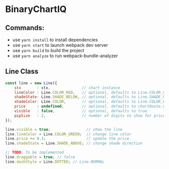 # BinaryChartIQ

## Commands:
- use `yarn install` to install dependencies
- use `yarn start` to launch webpack dev server
- use `yarn build` to build the project
- use `yarn analyze` to run webpack-bundle-analyzer

## Line Class
```js
const line = new Line({
    stx       : stx,              // chart instance
    lineColor : Line.COLOR_RED,   // optional, defaults to Line.COLOR_GREEN
    shadeState: Line.SHADE_BELOW, // optional, defaults to Line.SHADE_NONE
    shadeColor: Line.COLOR,       // optional, defaults to Line.COLOR_GREEN
    price     : undefined,        // optional, defaults to chartQoute.Close
    visible   : false,            // optional, defaults to true   
    pipSize   : 2,                // number of digits to show for price
});

line.visible = true;                // show the line
line.lineColor = Line.COLOR_GREEN;  // change line color
line.price += 0.3;                  // update the price
line.shadeState = Line.SHADE_ABOVE; // change shade direction

// TODO: To be implemented
line.draggable = true; // false
line.dashStyle = Line.DOTTED; // Line.NORMAL
```
